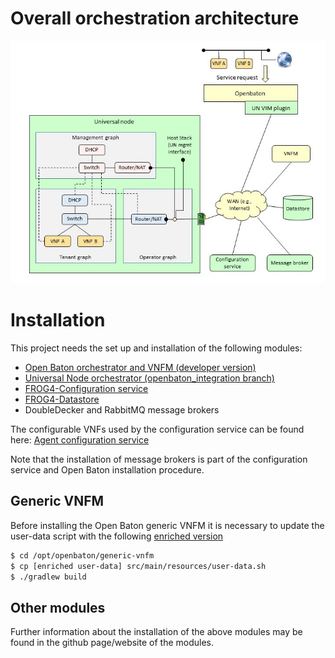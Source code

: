 # Overall orchestration architecture
![drawing](Pictures/architecture.jpg)

# Installation
This project needs the set up and installation of the following modules:
* [Open Baton orchestrator and VNFM (developer version)](http://openbaton.github.io/documentation/nfvo-installation-src/)
* [Universal Node orchestrator (openbaton_integration branch)](https://github.com/netgroup-polito/un-orchestrator/tree/openbaton_integration)
* [FROG4-Configuration service](https://github.com/netgroup-polito/frog4-config-service)
* [FROG4-Datastore](https://github.com/netgroup-polito/frog4-datastore)
* DoubleDecker and RabbitMQ message brokers

The configurable VNFs used by the configuration service can be found here:    [Agent configuration service](https://github.com/netgroup-polito/frog4-configurable-vnf)

Note that the installation of message brokers is part of the configuration service and Open Baton installation procedure.

## Generic VNFM
Before installing the Open Baton generic VNFM it is necessary to update the user-data script with the following [enriched version](Examples/Userdata/user-data.sh)
```sh
$ cd /opt/openbaton/generic-vnfm
$ cp [enriched user-data] src/main/resources/user-data.sh
$ ./gradlew build
```

## Other modules
Further information about the installation of the above modules may be found in the github page/website of the modules. 